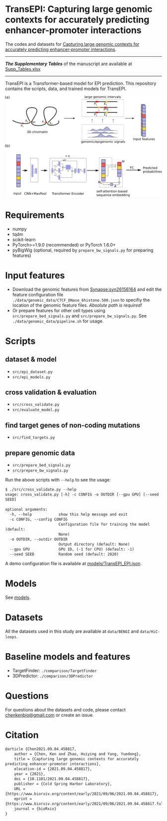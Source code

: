 # TransEPI: Capturing large genomic contexts for accurately predicting enhancer-promoter interactions

The codes and datasets for [Capturing large genomic contexts for accurately predicting enhancer-promoter interactions](https://www.biorxiv.org/content/10.1101/2021.09.04.458817v1).

---  

***The Supplementary Tables*** of the manuscript are available at [Supp_Tables.xlsx](./paper/Supp_Tables.xlsx)

---

TransEPI is a Transformer-based model for EPI prediction. 
This repository contains the scripts, data, and trained models for TransEPI.


![TransEPI](./figures/Figure1.svg)

# Requirements

* numpy  
* tqdm  
* scikit-learn  
* PyTorch>=1.9.0 (recommended) or PyTorch 1.6.0+  
* pyBigWig (optional, required by `prepare_bw_signals.py` for preparing features)

# Input features  
- Download the genomic features from [Synapse:syn26156164](https://www.synapse.org/#!Synapse:syn26156164) and edit the feature configuration file `./data/genomic_data/CTCF_DNase_6histone.500.json` to specifiy the location of the genomic feature files. *Absolute path is required!*  
- Or prepare features for other cell types using `src/prepare_bed_signals.py` and `src/prepare_bw_signals.py`. See `./data/genomic_data/pipeline.sh` for usage.  

# Scripts

## dataset & model
- `src/epi_dataset.py`  
- `src/epi_models.py`  

## cross validation & evaluation
- `src/cross_validate.py`  
- `src/evaluate_model.py`  

## find target genes of non-coding mutations  
- `src/find_targets.py`  

## prepare genomic data
- `src/prepare_bed_signals.py`  
- `src/prepare_bw_signals.py`  


Run the above scripts with `--help` to see the usage:  
```
$ ./src/cross_validate.py --help
usage: cross_validate.py [-h] -c CONFIG -o OUTDIR [--gpu GPU] [--seed SEED]

optional arguments:
  -h, --help            show this help message and exit
  -c CONFIG, --config CONFIG
                        Configuration file for training the model (default:
                        None)
  -o OUTDIR, --outdir OUTDIR
                        Output directory (default: None)
  --gpu GPU             GPU ID, (-1 for CPU) (default: -1)
  --seed SEED           Random seed (default: 2020)
```

A demo configuration file is available at [models/TransEPI_EPI.json](models/TransEPI_EPI.json).


# Models

See [models](./models).  

# Datasets

All the datasets used in this study are available at `data/BENGI` and `data/HiC-loops`.  

# Baseline models and features   

- TargetFinder: `./comparison/TargetFinder`   
- 3DPredictor: `./comparison/3DPredictor`  


# Questions
For questions about the datasets and code, please contact [chenkenbio@gmail.com](mailto:chenkenbio@gmail.com) or create an issue.

# Citation

```
@article {Chen2021.09.04.458817,
	author = {Chen, Ken and Zhao, Huiying and Yang, Yuedong},
	title = {Capturing large genomic contexts for accurately predicting enhancer-promoter interactions},
	elocation-id = {2021.09.04.458817},
	year = {2021},
	doi = {10.1101/2021.09.04.458817},
	publisher = {Cold Spring Harbor Laboratory},
	URL = {https://www.biorxiv.org/content/early/2021/09/06/2021.09.04.458817},
	eprint = {https://www.biorxiv.org/content/early/2021/09/06/2021.09.04.458817.full.pdf},
	journal = {bioRxiv}
}
```
